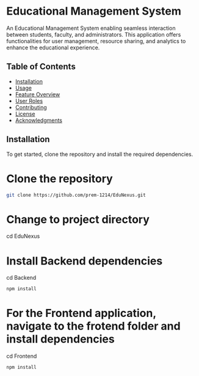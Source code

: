 # Educational Management System  

An Educational Management System enabling seamless interaction between students, faculty, and administrators. This application offers functionalities for user management, resource sharing, and analytics to enhance the educational experience.  

## Table of Contents  

- [Installation](#installation)  
- [Usage](#usage)  
- [Feature Overview](#feature-overview)  
- [User Roles](#user-roles)  
- [Contributing](#contributing)  
- [License](#license)  
- [Acknowledgments](#acknowledgments)  

## Installation  

To get started, clone the repository and install the required dependencies.  

# Clone the repository  
```bash  
git clone https://github.com/prem-1214/EduNexus.git 
```

# Change to project directory  
cd EduNexus

# Install Backend dependencies  
cd Backend
```bash
npm install  
```

# For the Frontend application, navigate to the frotend folder and install dependencies  
cd Frontend  
```bash
npm install
```

